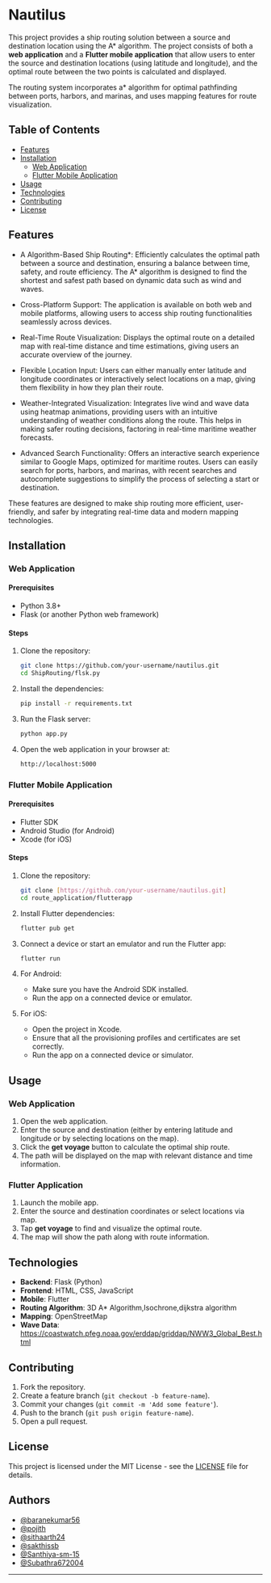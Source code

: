 


# Nautilus

This project provides a ship routing solution between a source and destination location using the A* algorithm. The project consists of both a **web application** and a **Flutter mobile application** that allow users to enter the source and destination locations (using latitude and longitude), and the optimal route between the two points is calculated and displayed.

The routing system incorporates a* algorithm for optimal pathfinding between ports, harbors, and marinas, and uses mapping features for route visualization.

## Table of Contents
- [Features](#features)
- [Installation](#installation)
  - [Web Application](#web-application)
  - [Flutter Mobile Application](#flutter-mobile-application)
- [Usage](#usage)
- [Technologies](#technologies)
- [Contributing](#contributing)
- [License](#license)

## Features
- A Algorithm-Based Ship Routing*: Efficiently calculates the optimal path between a source and destination, ensuring a balance between time, safety, and route efficiency. The A* algorithm is designed to find the shortest and safest path based on dynamic data such as wind and waves.

- Cross-Platform Support: The application is available on both web and mobile platforms, allowing users to access ship routing functionalities seamlessly across devices.

- Real-Time Route Visualization: Displays the optimal route on a detailed map with real-time distance and time estimations, giving users an accurate overview of the journey.

- Flexible Location Input: Users can either manually enter latitude and longitude coordinates or interactively select locations on a map, giving them flexibility in how they plan their route.

- Weather-Integrated Visualization: Integrates live wind and wave data using heatmap animations, providing users with an intuitive understanding of weather conditions along the route. This helps in making safer routing decisions, factoring in real-time maritime weather forecasts.

- Advanced Search Functionality: Offers an interactive search experience similar to Google Maps, optimized for maritime routes. Users can easily search for ports, harbors, and marinas, with recent searches and autocomplete suggestions to simplify the process of selecting a start or destination.

These features are designed to make ship routing more efficient, user-friendly, and safer by integrating real-time data and modern mapping technologies.

## Installation

### Web Application

#### Prerequisites
- Python 3.8+
- Flask (or another Python web framework)


#### Steps
1. Clone the repository:
   ```bash
   git clone https://github.com/your-username/nautilus.git
   cd ShipRouting/flsk.py
   ```

2. Install the dependencies:
   ```bash
   pip install -r requirements.txt
   ```

3. Run the Flask server:
   ```bash
   python app.py
   ```

4. Open the web application in your browser at:
   ```bash
   http://localhost:5000
   ```


### Flutter Mobile Application

#### Prerequisites
- Flutter SDK
- Android Studio (for Android)
- Xcode (for iOS)

#### Steps
1. Clone the repository:
   ```bash
   git clone [https://github.com/your-username/nautilus.git]
   cd route_application/flutterapp
   ```

2. Install Flutter dependencies:
   ```bash
   flutter pub get
   ```

3. Connect a device or start an emulator and run the Flutter app:
   ```bash
   flutter run
   ```

4. For Android:
   - Make sure you have the Android SDK installed.
   - Run the app on a connected device or emulator.

5. For iOS:
   - Open the project in Xcode.
   - Ensure that all the provisioning profiles and certificates are set correctly.
   - Run the app on a connected device or simulator.

## Usage

### Web Application
1. Open the web application.
2. Enter the source and destination (either by entering latitude and longitude or by selecting locations on the map).
3. Click the **get voyage** button to calculate the optimal ship route.
4. The path will be displayed on the map with relevant distance and time information.

### Flutter Application
1. Launch the mobile app.
2. Enter the source and destination coordinates or select locations via map.
3. Tap **get voyage** to find and visualize the optimal route.
4. The map will show the path along with route information.

## Technologies

- **Backend**: Flask (Python)
- **Frontend**: HTML, CSS, JavaScript
- **Mobile**: Flutter
- **Routing Algorithm**: 3D A* Algorithm,Isochrone,dijkstra algorithm 
- **Mapping**: OpenStreetMap
- **Wave Data**: https://coastwatch.pfeg.noaa.gov/erddap/griddap/NWW3_Global_Best.html

## Contributing

1. Fork the repository.
2. Create a feature branch (`git checkout -b feature-name`).
3. Commit your changes (`git commit -m 'Add some feature'`).
4. Push to the branch (`git push origin feature-name`).
5. Open a pull request.

## License

This project is licensed under the MIT License - see the [LICENSE](LICENSE) file for details.

## Authors

- [@baranekumar56](https://github.com/baranekumar56)
- [@pojith](https://www.github.com/pojith)
- [@sithaarth24](https://github.com/sithaarth24)
- [@sakthissb](https://github.com/sakthissb)
- [@Santhiya-sm-15](https://github.com/Santhiya-sm-15)
- [@Subathra672004](https://github.com/Subathra672004)

---

